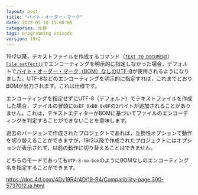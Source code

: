```yaml
---
layout: post
title: "バイト・オーダー・マーク"
date: 2022-05-18 15:00:00
categories: 仕様
tags: programming unicode
version: 19r2
---
```


19r2以降，テキストファイルを作成するコマンド（[`TEXT TO DOCUMENT`](https://doc.4d.com/4Dv19/4D/19.1/TEXT-TO-DOCUMENT.301-5654281.ja.html)）[`File.setText()`](https://doc.4d.com/4Dv19/4D/19.1/filesetText.305-5652931.ja.html)でエンコーティングを明示的に指定しなかった場合，デフォルトで[バイト・オーダー・マーク（BOM）なしのUTF-8](https://blog.4d.com/invisible-characters-on-stage/)が使用されるようになりました。UTF-8などのエンコーティングを明示的に指定すれば，これまでどおりBOMが出力されます。これは仕様です。

エンコーティングを指定せずにUTF-8（デフォルト）でテキストファイルを作成した場合，ファイルの冒頭に`0xEF 0xBB 0xBF`の`3`バイトが追加されることがありません。これは，テキストエディターがBOMに基づいてファイルのエンコーディングを判定することができないことを意味します。

過去のバージョンで作成されたプロジェクトであれば，互換性オプションで動作を切り替えることができますが，19r2以降で作成されたプロジェクトにはオプションが表示されず，以前の動作に切り替えることはできません。

どちらのモードであっても`UTF-8-no-bom`のようにBOMなしのエンコーティング名を指定することができます。

<i class="fa fa-external-link" aria-hidden="true"></i> https://doc.4d.com/4Dv19R4/4D/19-R4/Compatibility-page.300-5737012.ja.html
